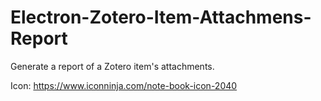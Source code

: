 # Electron-Zotero-Item-Attachmens-Report
Generate a report of a Zotero item's attachments.

Icon: https://www.iconninja.com/note-book-icon-2040